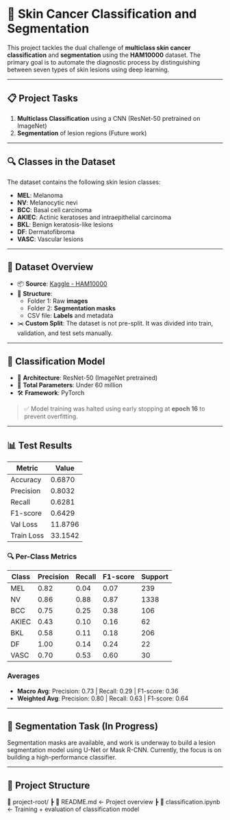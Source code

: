 # 🧬 Skin Cancer Classification and Segmentation

This project tackles the dual challenge of **multiclass skin cancer classification** and **segmentation** using the **HAM10000** dataset. The primary goal is to automate the diagnostic process by distinguishing between seven types of skin lesions using deep learning.

---

## 📋 Project Tasks

1. **Multiclass Classification** using a CNN (ResNet-50 pretrained on ImageNet)
2. **Segmentation** of lesion regions (Future work)

---

## 🔍 Classes in the Dataset

The dataset contains the following skin lesion classes:

- **MEL**: Melanoma  
- **NV**: Melanocytic nevi  
- **BCC**: Basal cell carcinoma  
- **AKIEC**: Actinic keratoses and intraepithelial carcinoma  
- **BKL**: Benign keratosis-like lesions  
- **DF**: Dermatofibroma  
- **VASC**: Vascular lesions  

---

## 📁 Dataset Overview

- 📦 **Source**: [Kaggle - HAM10000](https://www.kaggle.com/datasets/kmader/skin-cancer-mnist-ham10000)
- 🧾 **Structure**:
  - Folder 1: Raw **images**
  - Folder 2: **Segmentation masks**
  - CSV file: **Labels** and metadata
- ✂️ **Custom Split**: The dataset is not pre-split. It was divided into train, validation, and test sets manually.

---

## 🧠 Classification Model

- 🔧 **Architecture**: ResNet-50 (ImageNet pretrained)
- 🧮 **Total Parameters**: Under 60 million
- 🛠️ **Framework**: PyTorch

> ✅ Model training was halted using early stopping at **epoch 16** to prevent overfitting.

---

## 📊 Test Results

| Metric       | Value   |
|--------------|---------|
| Accuracy     | 0.6870  |
| Precision    | 0.8032  |
| Recall       | 0.6281  |
| F1-score     | 0.6429  |
| Val Loss     | 11.8796 |
| Train Loss   | 33.1542 |

### 🔍 Per-Class Metrics

| Class   | Precision | Recall | F1-score | Support |
|---------|-----------|--------|----------|---------|
| MEL     | 0.82      | 0.04   | 0.07     | 239     |
| NV      | 0.86      | 0.88   | 0.87     | 1338    |
| BCC     | 0.75      | 0.25   | 0.38     | 106     |
| AKIEC   | 0.43      | 0.10   | 0.16     | 62      |
| BKL     | 0.58      | 0.11   | 0.18     | 206     |
| DF      | 1.00      | 0.14   | 0.24     | 22      |
| VASC    | 0.70      | 0.53   | 0.60     | 30      |

### Averages

- **Macro Avg**: Precision: 0.73 | Recall: 0.29 | F1-score: 0.36  
- **Weighted Avg**: Precision: 0.80 | Recall: 0.63 | F1-score: 0.64  

---

## 🔄 Segmentation Task (In Progress)

Segmentation masks are available, and work is underway to build a lesion segmentation model using U-Net or Mask R-CNN. Currently, the focus is on building a high-performance classifier.

---

## 📌 Project Structure
📁 project-root/
┣ 📄 README.md ← Project overview
┣ 📓 classification.ipynb ← Training + evaluation of classification model
